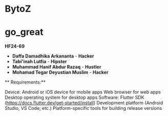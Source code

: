 # BytoZ

# go_great

**HF24-69**

* **Daffa Damadhika Arkananta** - **Hacker**
* **Tabi'inah Lutfia** - **Hipster**
* **Muhammad Hanif Abdur Razaq** - **Hustler**
* **Mohamad Tegar Deyustian Muslim** - **Hacker**

** Requirements:**

Device:
Android or iOS device for mobile apps
Web browser for web apps
Desktop operating system for desktop apps
Software:
Flutter SDK (https://docs.flutter.dev/get-started/install)
Development platform (Android Studio, VS Code, etc.)
Platform-specific tools for building release versions
